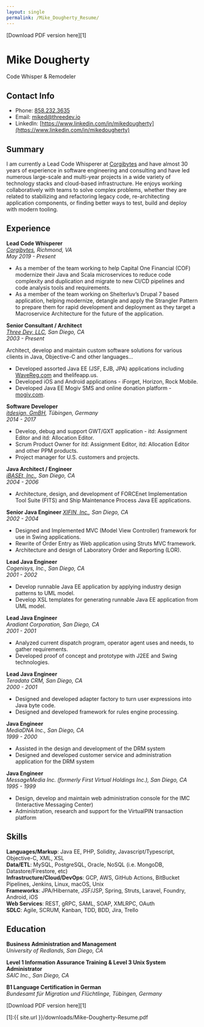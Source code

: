 ```yaml
---
layout: single
permalink: /Mike_Dougherty_Resume/
---
```

[Download PDF version here][1]

# Mike Dougherty
Code Whisper & Remodeler

## Contact Info

* Phone: [858.232.3635](tel:+18582323635) 
* Email: [miked@threedev.io](mailto:miked@threedev.io)
* LinkedIn: [https://www.linkedin.com/in/mikedougherty](https://www.linkedin.com/in/mikedougherty)

## Summary

I am currently a Lead Code Whisperer at [Corgibytes](https://corgibytes.com) and have almost 30 years of experience in software engineering and consulting and have led numerous large-scale and multi-year projects in a wide variety of technology stacks and cloud-based infrastructure.  He enjoys working collaboratively with teams to solve complex problems, whether they are related to stabilizing and refactoring legacy code, re-architecting application components, or finding better ways to test, build and deploy with modern tooling.

## Experience

**Lead Code Whisperer**  
_[Corgibytes](https://corgibytes.com), Richmond, VA_     
_May 2019 - Present_  

* As a member of the team working to help Capital One Financial (COF) modernize their Java and Scala microservices to reduce code complexity and duplication and migrate to new CI/CD pipelines and code analysis tools and requirements.
* As a member of the team working on Shelterluv’s Drupal 7 based application, helping modernize, detangle and apply the Strangler Pattern to prepare them for rapid development and deployment as they target a Macroservice Architecture for the future of the application.

**Senior Consultant / Architect**    
_[Three Dev, LLC](http://threedev.io), San Diego, CA_  
_2003 - Present_  

Architect, develop and maintain custom software solutions for various clients in Java, Objective-C and other languages...  
* Developed assorted Java EE (JSF, EJB, JPA) applications including [WaveReg.com](https://wavereg.com/) and thelifeapp.us.  
* Developed iOS and Android applications - iForget, Horizon, Rock Mobile.  
* Developed Java EE Mogiv SMS and online donation platform - [mogiv.com](https://www.mogiv.com).  

**Software Developer**    
_[itdesign, GmBH](https://itdesign.de), Tübingen, Germany_  
_2014 - 2017_

* Develop, debug and support GWT/GXT application - itd: Assignment Editor and itd: Allocation Editor.  
* Scrum Product Owner for itd: Assignment Editor, itd: Allocation Editor and other PPM products.  
* Project manager for U.S. customers and projects.  

**Java Architect / Engineer**  
_[iBASEt, Inc.](https://www.ibaset.com/), San Diego, CA_  
_2004 - 2006_  

* Architecture, design, and development of FORCEnet Implementation Tool Suite (FITS) and Ship Maintenance Process Java EE applications.

**Senior Java Engineer**
_[XIFIN, Inc.](https://www.xifin.com), San Diego, CA_  
_2002 - 2004_  

* Designed and Implemented MVC (Model View Controller) framework for use in Swing applications.
* Rewrite of Order Entry as Web application using Struts MVC framework.
* Architecture and design of Laboratory Order and Reporting (LOR).

**Lead Java Engineer**  
_Cogenisys, Inc., San Diego, CA_  
_2001 - 2002_  

* Develop runnable Java EE application by applying industry design patterns to UML model.  
* Develop XSL templates for generating runnable Java EE application from UML model.  

**Lead Java Engineer**  
_Aradiant Corporation, San Diego, CA_  
_2001 - 2001_  

* Analyzed current dispatch program, operator agent uses and needs, to gather requirements.
* Developed proof of concept and prototype with J2EE and Swing technologies.

**Lead Java Engineer**  
_Teradata CRM, San Diego, CA_  
_2000 - 2001_  

* Designed and developed adapter factory to turn user expressions into Java byte code.  
* Designed and developed framework for rules engine processing.  


**Java Engineer**  
_MediaDNA Inc., San Diego, CA_  
_1999 - 2000_  

* Assisted in the design and development of the DRM system  
* Designed and developed customer service and administration application for the DRM system 


**Java Engineer**  
_MessageMedia Inc. (formerly First Virtual Holdings Inc.), San Diego, CA_  
_1995 - 1999_  

* Design, develop and maintain web administration console for the IMC (Interactive Messaging Center)
* Administration, research and support for the VirtualPIN transaction platform

## Skills

**Languages/Markup**: Java EE, PHP, Solidity, Javascript/Typescript, Objective-C, XML, XSL  
**Data/ETL**: MySQL, PostgreSQL, Oracle, NoSQL (i.e. MongoDB, Datastore/Firestore, etc)  
**Infrastructure/Cloud/DevOps**: GCP, AWS, GitHub Actions, BitBucket Pipelines, Jenkins, Linux, macOS, Unix  
**Frameworks**: JPA/Hibernate, JSF/JSP, Spring, Struts, Laravel, Foundry, Android, iOS  
**Web Services**: REST, gRPC, SAML, SOAP, XMLRPC, OAuth  
**SDLC**: Agile, SCRUM, Kanban, TDD, BDD, Jira, Trello  

## Education

**Business Administration and Management**  
_University of Redlands, San Diego, CA_  

**Level 1 Information Assurance Training & Level 3 Unix System Administrator**  
_SAIC Inc., San Diego, CA_  

**B1 Language Certification in German**  
_Bundesamt für Migration und Flüchtlinge, Tübingen, Germany_


[Download PDF version here][1]

[1]:{{ site.url }}/downloads/Mike-Dougherty-Resume.pdf
